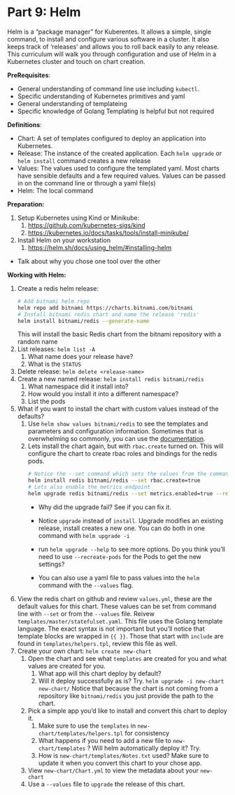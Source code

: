 # Part 9: Helm

Helm is a “package manager” for Kuberentes. It allows a simple, single command, to install and configure various software in a cluster. It also keeps track of ‘releases’ and allows you to roll back easily to any release. This curriculum will walk you through configuration and use of Helm in a Kubernetes cluster and touch on chart creation.

**PreRequisites**:

- General understanding of command line use including `kubectl`.
- Specific understanding of Kubernetes primitives and yaml
- General understanding of templateing
- Specific knowledge of Golang Templating is helpful but not required

**Definitions**:

- Chart: A set of templates configured to deploy an application into Kubernetes.
- Release: The instance of the created application. Each `helm upgrade` or `helm install` command creates a new release
- Values: The values used to configure the templated yaml. Most charts have sensible defaults and a few required values. Values can be passed in on the command line or through a yaml file(s)
- Helm: The local command

**Preparation:**

1. Setup Kubernetes using Kind or Minikube:
    1. https://github.com/kubernetes-sigs/kind
    2. https://kubernetes.io/docs/tasks/tools/install-minikube/
2. Install Helm on your workstation
    1. https://helm.sh/docs/using_helm/#installing-helm

  - Talk about why you chose one tool over the other

**Working with Helm:**

1. Create a redis helm release: 
    ```bash
    # Add bitnami helm repo
    helm repo add bitnami https://charts.bitnami.com/bitnami
    # Install bitnami redis chart and name the release 'redis'
    helm install bitnami/redis --generate-name
    ```
    This will install the basic Redis chart from the bitnami repository with a random name
2. List releases: `helm list -A`
    1. What name does your release have?
    2. What is the `STATUS`
3. Delete release: `helm delete <release-name>`
4. Create a new named release: `helm install redis bitnami/redis`
    1. What namespace did it install into?
    2. How would you install it into a different namespace?
    3. List the pods
5. What if you want to install the chart with custom values instead of the defaults?
    1. Use `helm show values bitnami/redis` to see the templates and parameters and configuration information.  Sometimes that is overwhelming so commonly, you can use the [documentation](https://github.com/bitnami/charts/tree/master/bitnami/redis).  
    2. Lets install the chart again, but with `rbac.create` turned on. This will configure the chart to create rbac roles and bindings for the redis pods.
        ```bash
        # Notice the --set command which sets the values from the command line
        helm install redis bitnami/redis --set rbac.create=true
        # Lets also enable the metrics endpoint
        helm upgrade redis bitnami/redis --set metrics.enabled=true --reuse-values
        ```
        * Why did the upgrade fail? See if you can fix it.

        * Notice `upgrade` instead of `install`. Upgrade modifies an existing release, install creates a new one. You can do both in one command with `helm upgrade -i`
        * run `helm upgrade --help` to see more options. Do you think you’ll need to use `--recreate-pods` for the Pods to get the new settings?
        * You can also use a yaml file to pass values into the `helm` command with the `--values` flag.
7. View the redis chart on github and review `values.yml`, these are the default values for this chart. These values can be set from command line with `--set` or from the `--values` file. Reivew `templates/master/statefulset.yaml`. This file uses the Golang template language. The exact syntax is not important but you’ll notice that template blocks are wrapped in `{{ }}`. Those that start with `include` are found in `templates/helpers.tpl`, review this file as well.
8. Create your own chart: `helm create new-chart`
    1. Open the chart and see what `templates` are created for you and what values are created for you.
        1. What app will this chart deploy by default?
        2. Will it deploy successfully as is? Try. `helm upgrade -i new-chart new-chart/` Notice that because the chart is not coming from a repository like `bitnami/redis` you just provide the path to the chart.
    2. Pick a simple app you’d like to install and convert this chart to deploy it.
        1. Make sure to use the `templates`  in `new-chart/templates/helpers.tpl` for consistency
        2. What happens if you need to add a new file to `new-chart/templates` ? Will helm automatically deploy it? Try.
        3. How is `new-chart/templates/Notes.txt` used? Make sure to update it when you convert this chart to your chose app.
    3. View `new-chart/Chart.yml` to view the metadata about your `new-chart`
    4. Use a `--values` file to `upgrade` the release of this chart.
